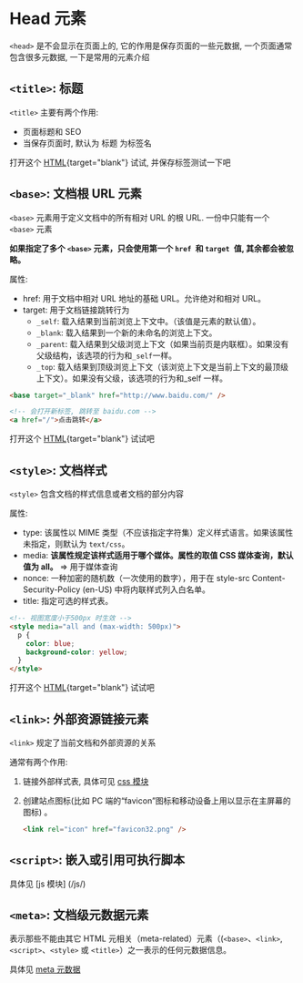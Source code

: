 # Head 元素

`<head>` 是不会显示在页面上的, 它的作用是保存页面的一些元数据, 一个页面通常包含很多元数据, 一下是常用的元素介绍

## `<title>`: 标题

`<title>` 主要有两个作用:

- 页面标题和 SEO
- 当保存页面时, 默认为 标题 为标签名

打开这个 [HTML](/html/测试title标签.html){target="blank"} 试试, 并保存标签测试一下吧

## `<base>`: 文档根 URL 元素

`<base>` 元素用于定义文档中的所有相对 URL 的根 URL. 一份中只能有一个 `<base>` 元素

**如果指定了多个 `<base>` 元素，只会使用第一个 `href `和 `target `值, 其余都会被忽略。**

属性:

- href: 用于文档中相对 URL 地址的基础 URL。允许绝对和相对 URL。
- target: 用于文档链接跳转行为
  - `_self`: 载入结果到当前浏览上下文中。（该值是元素的默认值）。
  - `_blank`: 载入结果到一个新的未命名的浏览上下文。
  - `_parent`: 载入结果到父级浏览上下文（如果当前页是内联框）。如果没有父级结构，该选项的行为和`_self`一样。
  - `_top`: 载入结果到顶级浏览上下文（该浏览上下文是当前上下文的最顶级上下文）。如果没有父级，该选项的行为和\_self 一样。

```html
<base target="_blank" href="http://www.baidu.com/" />

<!-- 会打开新标签, 跳转至 baidu.com -->
<a href="/">点击跳转</a>
```

打开这个 [HTML](/html/测试base标签.html){target="blank"} 试试吧

## `<style>`: 文档样式

`<style>` 包含文档的样式信息或者文档的部分内容

属性:

- type: 该属性以 MIME 类型（不应该指定字符集）定义样式语言。如果该属性未指定，则默认为 `text/css`。
- media: **该属性规定该样式适用于哪个媒体。属性的取值 CSS 媒体查询，默认值为 all。** => 用于媒体查询
- nonce: 一种加密的随机数（一次使用的数字），用于在 style-src Content-Security-Policy (en-US) 中将内联样式列入白名单。
- title: 指定可选的样式表。

```html
<!-- 视图宽度小于500px 时生效 -->
<style media="all and (max-width: 500px)">
  p {
    color: blue;
    background-color: yellow;
  }
</style>
```

打开这个 [HTML](/html/测试style标签.html){target="blank"} 试试吧

## `<link>`: 外部资源链接元素

`<link>` 规定了当前文档和外部资源的关系

通常有两个作用:

1. 链接外部样式表, 具体可见 [css 模块](/css/home)

2. 创建站点图标(比如 PC 端的“favicon”图标和移动设备上用以显示在主屏幕的图标) 。

   ```html
   <link rel="icon" href="favicon32.png" />
   ```

## `<script>`: 嵌入或引用可执行脚本

具体见 [js 模块] (/js/)

## `<meta>`: 文档级元数据元素

表示那些不能由其它 HTML 元相关（meta-related）元素（(`<base>`、`<link>`, `<script>`、`<style>` 或 `<title>`）之一表示的任何元数据信息。

具体见 [meta 元数据](/html/meta)
